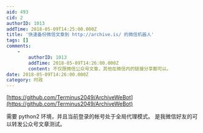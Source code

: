 ```yaml
---
aid: 493
cid: 2
authorID: 1013
addTime: 2018-05-09T14:25:00.000Z
title: '快速备份微信文章到 http://archive.is/ 的微信机器人'
tags: []
comments:
    -
        authorID: 1013
        addTime: 2018-05-09T14:26:00.000Z
        content: 不仅限微信公众号文章，其他在微信内的链接分享都可以。
date: 2018-05-09T14:26:00.000Z
category: 时政
---
```


[https://github.com/Terminus2049/ArchiveWeBot](https://github.com/Terminus2049/ArchiveWeBot)

需要 python2 环境，并且当前登录的帐号处于全局代理模式。 是我微信好友的可以转发公众号文章测试。
